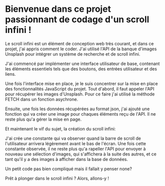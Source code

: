# Bienvenue dans ce projet passionnant de codage d'un scroll infini !

Le scroll infini est un élément de conception web très courant, et dans ce projet, j'ai appris comment le coder. J'ai utilisé l'API de la banque d'images Unsplash pour intégrer un système de recherche et de scroll infini.

J'ai commencé par implémenter une interface utilisateur de base, contenant les éléments essentiels tels que des boutons, des entrées utilisateur et des liens. 

Une fois l'interface mise en place, je le suis concentrer sur la mise en place des fonctionnalités JavaScript du projet. Tout d'abord, il faut appeler l'API pour récupérer les images d'Unsplash. Pour ce faire j'ai utilisé la méthode FETCH dans un fonction asychrone.

Ensuite, une fois les données récupérées au format json, j'ai ajouté une fonction qui va créer une image pour chaques éléments reçu de l'API. Il ne reste plus qu'a gérer la mise en page.

Et maintenant le vif du sujet, la création du scroll infini: 

J'ai crée une constante qui va observer quand la barre de scroll de l'utilisateur arrivera légèrement avant le bas de l'écran. Une fois cette constante observée, il ne reste plus qu'a rapeller l'API pour envoyer à nouveau une sélection d'images, qui s'affichera à la suite des autres, et ce tant qu'il y a des images à afficher dans la base de données.

Un petit code pas bien compliqué mais il fallait y penser none?

Prêt à plonger dans le scroll infini ? Alors, allons-y !

